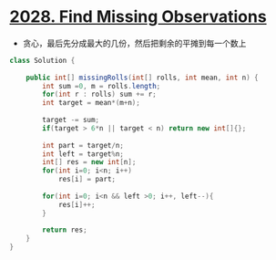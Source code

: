 # [2028. Find Missing Observations](https://leetcode.com/problems/find-missing-observations/)

* 贪心，最后先分成最大的几份，然后把剩余的平摊到每一个数上

```java
class Solution {
    
    public int[] missingRolls(int[] rolls, int mean, int n) {
        int sum =0, m = rolls.length;
        for(int r : rolls) sum += r;
        int target = mean*(m+n);
        
        target -= sum;
        if(target > 6*n || target < n) return new int[]{};
        
        int part = target/n; 
        int left = target%n;
        int[] res = new int[n];
        for(int i=0; i<n; i++)
            res[i] = part;
        
        for(int i=0; i<n && left >0; i++, left--){
            res[i]++;
        }
        
        return res;
    }
}

```
